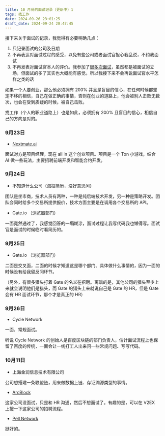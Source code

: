 ```yaml
---
title: 10 月份的面试记录（更新中）1
tags: 找工作
date: 2024-09-26 23:01:25
draft_date: 2024-09-24 20:47:45
---
```


接下来关于面试的记录，我觉得有必要明确几点：

1. 只记录面试的公司及日期
2. 不再表达对面试过程的感受，以免有些公司或者面试官担心我乱说，不约我面试
3. 不再发表对面试官本人的评价。我参加了[很多次面试](/tags/找工作/)，虽然都是被面试的立场，但面试的多了其实也大概能有感觉。所以我接下来不会再说面试官水平怎样之类的话

如果一个人要创业，那么他必须拥有 200% 并且是盲目的信心，在任何时候都坚定不移的相信，自己在做正确的事情，否则在创业的道路上，他会被别人击败无数次，也会在受到质疑的时候，被自己击败。

找工作（个人的职业道路上）也是如此，必须拥有 200% 且盲目的信心，相信自己的方向是对的。

### 9月23日

- [Nextmate.ai](https://nextmate.ai/)

面试对方是项目经理，现在 all in 这个创业项目。项目是一个 Ton 小游戏，结合 AI 做一些玩法，主要招聘前端开发和智能合约开发。

### 9月24日

- 不知道什么公司（海投简历，没好意思问）

团队是坐市商，技术人员有两种，一种是纯后端技术开发，另一种是策略开发。团队会同时给多个交易所提供报价，技术方面主要是在调用各个交易所的 API。

- Gate.io （浏览器部门）

一面竟然通过了，我感觉回答的一塌糊涂，面试过程让我写代码我也懒得写。面试官是面试的时候临时看简历的。

### 9月25日

- Gate.io （浏览器部门）

二面是交叉面，二面的时候才知道这是哪个部门、具体做什么事情的，因为一面的时候没有给我留反问环节。

（另外，有很多猎头打着 Gate 的名义在招聘。离谱的是，其他公司的猎头至少上来就会说明他们是猎头，而 Gate 的猎头上来就说自己是 Gate 的 HR，但是 Gate 会有 HR 面试环节，那个才是真正的 HR）

### 9月26日

- Cycle Network

一面，常规面试。

听说 Cycle Network 的创始人是百度区块链的部门负责人，估计面试流程上也保留了百度的传统，一面会让一线打工人出来问一些常规问题、写写代码。

### 10月11日

- 上海金润信息技术有限公司

公司想搭建一条联盟链，用来做数据上链、存证溯源类型的事情。

- [ArcBlock](https://www.arcblock.io/)

这家公司没面试，只是和 HR 沟通，然后不想面试了。有趣的是，可以在 V2EX 上搜一下这家公司的招聘流程。

- [Pell Network](https://pell.network/)

挺好的。



